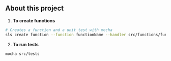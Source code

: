 ## About this project

1. **To create functions**
```bash
# Creates a function and a unit test with mocha
sls create function --function functionName --handler src/functions/functionName.functionName --path src/tests/
```

2. **To run tests**
```bash
mocha src/tests
```